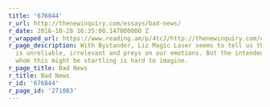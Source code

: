 ```yaml
---
title: '676844'
r_url: http://thenewinquiry.com/essays/bad-news/
r_date: 2016-10-28 16:35:00.147000000 Z
r_wrapped_url: https://www.reading.am/p/4tcJ/http://thenewinquiry.com/essays/bad-news/
r_page_description: With Bystander, Liz Magic Laser seems to tell us that news media
  is unreliable, irrelevant and preys on our emotions. But the intended audience for
  whom this might be startling is hard to imagine.
r_page_title: Bad News
r_title: Bad News
r_id: '676844'
r_page_id: '271083'
---
```



